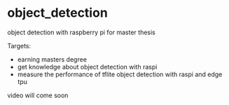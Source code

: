 # object_detection
object detection with raspberry pi for master thesis

Targets:
- earning masters degree
- get knowledge about object detection with raspi
- measure the performance of tflite object detection with raspi and edge tpu

video will come soon
